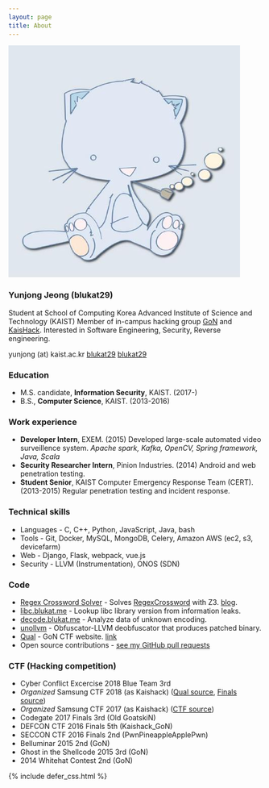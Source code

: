 ```yaml
---
layout: page
title: About
---
```


<div class="about-img">
<img src="/assets/profile.jpg" alt="profile.jpg" />
</div>

### Yunjong Jeong (blukat29)

Student at School of Computing
Korea Advanced Institute of Science and Technology (KAIST)
Member of in-campus hacking group <a href="http://gon.kaist.ac.kr">GoN</a> and <a href="https://kaishackgon.blogspot.com/">KaisHack</a>.
Interested in Software Engineering, Security, Reverse engineering.

<i class="fa-fw fa fa-envelope" aria-hidden="true"></i> yunjong (at) kaist.ac.kr
<i class="fa-fw fa fa-github" aria-hidden="true"></i><a href="https://github.com/blukat29"> blukat29</a>
<i class="fa-fw fa fa-linkedin-square" aria-hidden="true"></i> <a href="https://www.linkedin.com/in/blukat29/">blukat29</a>

### Education

- M.S. candidate, **Information Security**, KAIST. (2017-)
- B.S., **Computer Science**, KAIST. (2013-2016)

### Work experience

- **Developer Intern**, EXEM. (2015)
  Developed large-scale automated video surveillence system.
  *Apache spark, Kafka, OpenCV, Spring framework, Java, Scala*
- **Security Researcher Intern**, Pinion Industries. (2014)
  Android and web penetration testing.
- **Student Senior**, KAIST Computer Emergency Response Team (CERT). (2013-2015)
  Regular penetration testing and incident response.

### Technical skills

- Languages - C, C++, Python, JavaScript, Java, bash
- Tools - Git, Docker, MySQL, MongoDB, Celery, Amazon AWS (ec2, s3, devicefarm)
- Web - Django, Flask, webpack, vue.js
- Security - LLVM (Instrumentation), ONOS (SDN)

### Code

- [Regex Crossword Solver](https://github.com/blukat29/regex-crossword-solver) - Solves [RegexCrossword](https://regexcrossword.com/) with Z3. [blog](https://blukat29.github.io/2016/01/regex-crossword-solver/).
- [libc.blukat.me](https://libc.blukat.me) - Lookup libc library version from information leaks.
- [decode.blukat.me](https://decode.blukat.me) - Analyze data of unknown encoding.
- [unollvm](https://github.com/blukat29/unollvm) - Obfuscator-LLVM deobfuscator that produces patched binary.
- [Qual](https://github.com/protos37/qual) - GoN CTF website. [link](http://gon.kaist.ac.kr/qual/)
- Open source contributions - [see my GitHub pull requests](https://github.com/pulls?q=is%3Apr+author%3Ablukat29+is%3Aclosed)

### CTF (Hacking competition)

- Cyber Conflict Excercise 2018 Blue Team 3rd
- *Organized* Samsung CTF 2018 (as Kaishack) ([Qual source](https://github.com/kaishack/sctf2018_qual), [Finals source](https://github.com/kaishack/sctf2018))
- *Organized* Samsung CTF 2017 (as Kaishack) ([CTF source](https://github.com/kaishack/sctf2017))
- Codegate 2017 Finals 3rd (Old GoatskiN)
- DEFCON CTF 2016 Finals 5th (Kaishack\_GoN)
- SECCON CTF 2016 Finals 2nd (PwnPineappleApplePwn)
- Belluminar 2015 2nd (GoN)
- Ghost in the Shellcode 2015 3rd (GoN)
- 2014 Whitehat Contest 2nd (GoN)

{% include defer_css.html %}
